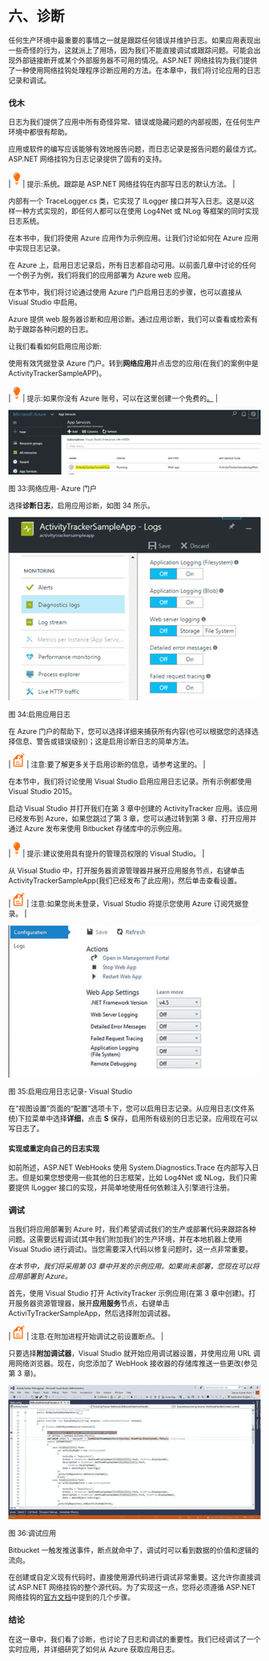 # 六、诊断

任何生产环境中最重要的事情之一就是跟踪任何错误并维护日志。如果应用表现出一些奇怪的行为，这就派上了用场，因为我们不能直接调试或跟踪问题。可能会出现外部链接断开或某个外部服务器不可用的情况。ASP.NET 网络挂钩为我们提供了一种使用网络挂钩处理程序诊断应用的方法。在本章中，我们将讨论应用的日志记录和调试。

### 伐木

日志为我们提供了应用中所有奇怪异常、错误或隐藏问题的内部视图，在任何生产环境中都很有帮助。

应用或软件的编写应该能够有效地报告问题，而日志记录是报告问题的最佳方式。ASP.NET 网络挂钩为日志记录提供了固有的支持。

| ![](img/tip.png) | 提示:系统。跟踪是 ASP.NET 网络挂钩在内部写日志的默认方法。 |

内部有一个 TraceLogger.cs 类，它实现了 ILogger 接口并写入日志。这是以这样一种方式实现的，即任何人都可以在使用 Log4Net 或 NLog 等框架的同时实现日志系统。

在本书中，我们将使用 Azure 应用作为示例应用。让我们讨论如何在 Azure 应用中实现日志记录。

在 Azure 上，启用日志记录后，所有日志都自动可用。以前面几章中讨论的任何一个例子为例，我们将我们的应用部署为 Azure web 应用。

在本节中，我们将讨论通过使用 Azure 门户启用日志的步骤，也可以直接从 Visual Studio 中启用。

Azure 提供 web 服务器诊断和应用诊断。通过应用诊断，我们可以查看或检索有助于跟踪各种问题的日志。

让我们看看如何启用应用诊断:

使用有效凭据登录 Azure 门户。转到**网络应用**并点击您的应用(在我们的案例中是 ActivityTrackerSampleAPP)。

| ![](img/tip.png) | 提示:如果你没有 Azure 账号，可以在这里创建一个免费的[。](https://azure.microsoft.com/en-in/free/) |

![](img/image046.png)

图 33:网络应用- Azure 门户

选择**诊断日志**，启用应用诊断，如图 34 所示。

![](img/image047.png)

图 34:启用应用日志

在 Azure 门户的帮助下，您可以选择详细来捕获所有内容(也可以根据您的选择选择信息、警告或错误级别)；这是启用诊断日志的简单方法。

| ![](img/note.png) | 注意:要了解更多关于启用诊断的信息，请参考这里的。 |

在本节中，我们将讨论使用 Visual Studio 启用应用日志记录。所有示例都使用 Visual Studio 2015。

启动 Visual Studio 并打开我们在第 3 章中创建的 ActivityTracker 应用。该应用已经发布到 Azure，如果您跳过了第 3 章，您可以通过转到第 3 章、打开应用并通过 Azure 发布来使用 Bitbucket 存储库中的示例应用。

| ![](img/tip.png) | 提示:建议使用具有提升的管理员权限的 Visual Studio。 |

从 Visual Studio 中，打开服务器资源管理器并展开应用服务节点，右键单击 ActivityTrackerSampleApp(我们已经发布了此应用)，然后单击查看设置。

| ![](img/note.png) | 注意:如果您尚未登录，Visual Studio 将提示您使用 Azure 订阅凭据登录。 |

![](img/image048.jpg)

图 35:启用应用日志记录- Visual Studio

在“视图设置”页面的“配置”选项卡下，您可以启用日志记录。从应用日志(文件系统)下拉菜单中选择**详细**，点击 **S** 保存，启用所有级别的日志记录。应用现在可以写日志了。

#### 实现或重定向自己的日志实现

如前所述，ASP.NET WebHooks 使用 System.Diagnostics.Trace 在内部写入日志。但是如果您想使用一些其他的日志框架，比如 Log4Net 或 NLog，我们只需要提供 ILogger 接口的实现，并简单地使用任何依赖注入引擎进行注册。

### 调试

当我们将应用部署到 Azure 时，我们希望调试我们的生产或部署代码来跟踪各种问题。这需要远程调试(其中我们附加我们的生产环境，并在本地机器上使用 Visual Studio 进行调试)。当您需要深入代码以修复问题时，这一点非常重要。

*在本节中，我们将采用第 03 章中开发的示例应用。如果尚未部署，您现在可以将应用部署到 Azure。*

首先，使用 Visual Studio 打开 ActivityTracker 示例应用(在第 3 章中创建)。打开服务器资源管理器，展开**应用服务**节点，右键单击 ActiviTyTrackerSampleApp，然后选择附加调试器。

| ![](img/note.png) | 注意:在附加进程开始调试之前设置断点。 |

只要选择**附加调试器**，Visual Studio 就开始应用调试器设置，并使用应用 URL 调用网络浏览器。现在，向您添加了 WebHook 接收器的存储库推送一些更改(参见第 3 章)。

![](img/image049.jpg)

图 36:调试应用

Bitbucket 一触发推送事件，断点就命中了，调试时可以看到数据的价值和逻辑的流向。

在创建或自定义现有代码时，直接使用源代码进行调试非常重要。这允许你直接调试 ASP.NET 网络挂钩的整个源代码。为了实现这一点，您将必须遵循 ASP.NET 网络挂钩的[官方文档](https://docs.asp.net/projects/webhooks/en/latest/diagnostics/debugging.html)中提到的几个步骤。

### 结论

在这一章中，我们看了诊断，也讨论了日志和调试的重要性。我们已经调试了一个实时应用，并详细研究了如何从 Azure 获取应用日志。